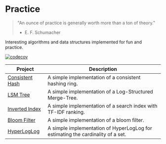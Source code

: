 # Practice 

> "An ounce of practice is generally worth more than a ton of theory."
> - E. F. Schumacher

Interesting algorithms and data structures implemented for fun and practice. 

[![codecov](https://codecov.io/github/wesdoyle/practice/graph/badge.svg?token=FU4EHYZ3C0)](https://codecov.io/github/wesdoyle/practice)


| Project | Description |
| --- | --- |
| [Consistent Hash](./consistent_hash) | A simple implementation of a consistent hashing ring. |
| [LSM Tree](./lsm_tree) | A simple implementation of a Log-Structured Merge-Tree. |
| [Inverted Index](./inverted_index_tfidf) | A simple implementation of a search index with TF-IDF ranking. |
| [Bloom Filter](./bloom_filter) | A simple implementation of a bloom filter. |
| [HyperLogLog](./hyperloglog) | A simple implementation of HyperLogLog for estimating the cardinality of a set. |
